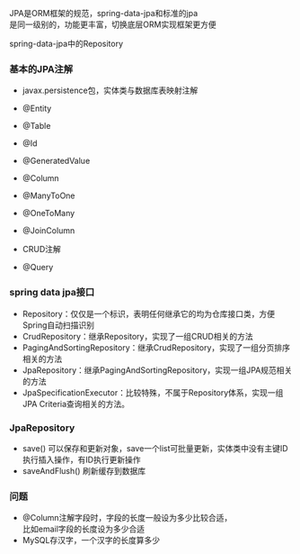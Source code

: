JPA是ORM框架的规范，spring-data-jpa和标准的jpa  
是同一级别的，功能更丰富，切换底层ORM实现框架更方便

spring-data-jpa中的Repository

### 基本的JPA注解
- javax.persistence包，实体类与数据库表映射注解
- @Entity
- @Table
- @Id
- @GeneratedValue
- @Column
- @ManyToOne
- @OneToMany
- @JoinColumn

- CRUD注解
- @Query

### spring data jpa接口
- Repository：仅仅是一个标识，表明任何继承它的均为仓库接口类，方便Spring自动扫描识别 
- CrudRepository：继承Repository，实现了一组CRUD相关的方法 
- PagingAndSortingRepository：继承CrudRepository，实现了一组分页排序相关的方法 
- JpaRepository：继承PagingAndSortingRepository，实现一组JPA规范相关的方法 
- JpaSpecificationExecutor：比较特殊，不属于Repository体系，实现一组JPA Criteria查询相关的方法。

### JpaRepository
- save() 可以保存和更新对象，save一个list可批量更新，实体类中没有主键ID  
执行插入操作，有ID执行更新操作
- saveAndFlush() 刷新缓存到数据库



### 问题
- @Column注解字段时，字段的长度一般设为多少比较合适，  
比如email字段的长度设为多少合适
- MySQL存汉字，一个汉字的长度算多少